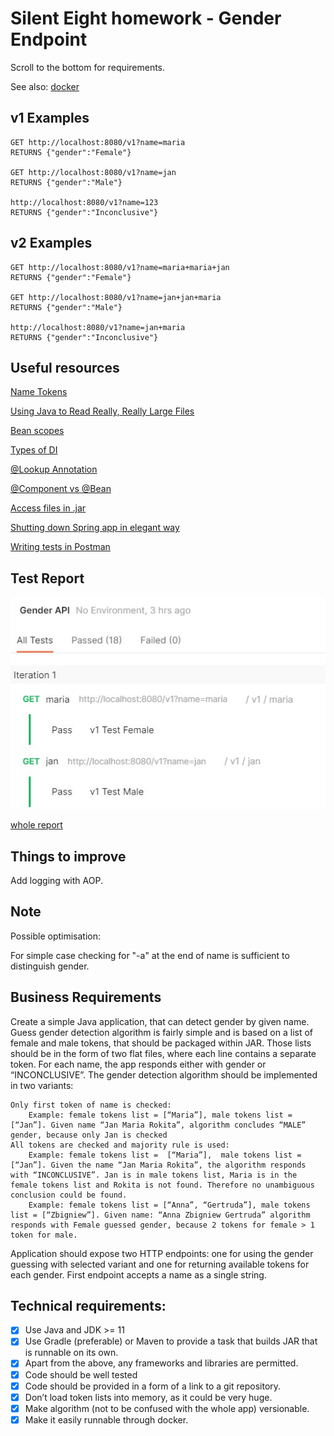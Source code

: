 # Silent Eight homework - Gender Endpoint
Scroll to the bottom for requirements.

See also: [docker](https://hub.docker.com/r/kusztelson/docker-homework)

## v1 Examples
    GET http://localhost:8080/v1?name=maria
    RETURNS {"gender":"Female"}

    GET http://localhost:8080/v1?name=jan
    RETURNS {"gender":"Male"}
    
    http://localhost:8080/v1?name=123
    RETURNS {"gender":"Inconclusive"}

## v2 Examples
    GET http://localhost:8080/v1?name=maria+maria+jan
    RETURNS {"gender":"Female"}

    GET http://localhost:8080/v1?name=jan+jan+maria
    RETURNS {"gender":"Male"}
    
    http://localhost:8080/v1?name=jan+maria
    RETURNS {"gender":"Inconclusive"}

## Useful resources
[Name Tokens](https://dane.gov.pl/pl/dataset/1501,lista-imion-wystepujacych-w-rejestrze-pesel)

[Using Java to Read Really, Really Large Files](https://itnext.io/using-java-to-read-really-really-large-files-a6f8a3f44649)

[Bean scopes](https://www.baeldung.com/spring-bean-scopes)

[Types of DI](https://www.baeldung.com/spring-autowire)

[@Lookup Annotation](https://www.baeldung.com/spring-lookup)

[@Component vs @Bean](https://www.danvega.dev/blog/2017/05/17/spring-component-vs-bean/)

[Access files in .jar](https://stackoverflow.com/questions/14876836/file-inside-jar-is-not-visible-for-spring)

[Shutting down Spring app in elegant way](https://www.baeldung.com/spring-boot-shutdown)

[Writing tests in Postman](https://learning.postman.com/docs/writing-scripts/test-scripts/)

## Test Report
![Tests Results](/tests.jpg)

[whole report](/Gender%20API.postman_test_run.json)

## Things to improve
Add logging with AOP.

## Note
Possible optimisation:

For simple case checking for "-a" at the end of name is sufficient to distinguish gender.

## Business Requirements
Create a simple Java application, that can detect gender by given name. Guess gender detection algorithm is fairly simple and is based on a list of female and male tokens, that should be packaged within JAR. Those lists should be in the form of two flat files, where each line contains a separate token. For each name, the app responds either with gender or “INCONCLUSIVE”. The gender detection algorithm should be implemented in two variants: 

    Only first token of name is checked: 
        Example: female tokens list = [“Maria”], male tokens list = [“Jan”]. Given name “Jan Maria Rokita”, algorithm concludes “MALE” gender, because only Jan is checked
    All tokens are checked and majority rule is used:
        Example: female tokens list =  [“Maria”],  male tokens list =  [“Jan”]. Given the name “Jan Maria Rokita”, the algorithm responds with “INCONCLUSIVE”. Jan is in male tokens list, Maria is in the female tokens list and Rokita is not found. Therefore no unambiguous conclusion could be found.
        Example: female tokens list = [“Anna”, “Gertruda”], male tokens list = [“Zbigniew”]. Given name: “Anna Zbigniew Gertruda” algorithm responds with Female guessed gender, because 2 tokens for female > 1 token for male.

Application should expose two HTTP endpoints: one for using the gender guessing with selected variant and one for returning available tokens for each gender. First endpoint accepts a name as a single string.

## Technical requirements:

- [x] Use Java and JDK >= 11
- [x] Use Gradle (preferable) or Maven to provide a task that builds JAR that is runnable on its own.
- [x] Apart from the above, any frameworks and libraries are permitted.
- [x] Code should be well tested
- [x] Code should be provided in a form of a link to a git repository.
- [x] Don’t load token lists into memory, as it could be very huge.
- [x] Make algorithm (not to be confused with the whole app) versionable.
- [x] Make it easily runnable through docker.
